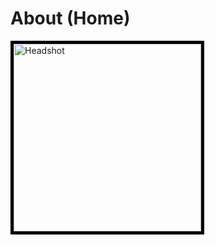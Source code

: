 <html>
<body>
  <h1>About (Home)</h1>
    <img src="https://i.postimg.cc/wBrSkcrx/40212635-710494179302774-6326379903797166080-o.jpg" 
    width="300" height="300" alt="Headshot" style="border:5px solid black" style="float:left">

<body>
<html>
